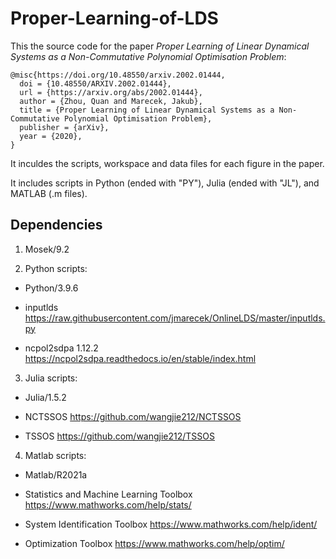 # Proper-Learning-of-LDS
 
This the source code for the paper *Proper Learning of Linear Dynamical Systems as a Non-Commutative Polynomial Optimisation Problem*:

```
@misc{https://doi.org/10.48550/arxiv.2002.01444,
  doi = {10.48550/ARXIV.2002.01444},
  url = {https://arxiv.org/abs/2002.01444},
  author = {Zhou, Quan and Marecek, Jakub},
  title = {Proper Learning of Linear Dynamical Systems as a Non-Commutative Polynomial Optimisation Problem},
  publisher = {arXiv},  
  year = {2020}, 
}
```

It inculdes the scripts, workspace and data files for each figure in the paper.

It includes scripts in Python (ended with "PY"), Julia (ended with "JL"), and MATLAB (.m files).

## Dependencies

1. Mosek/9.2

2. Python scripts:

- Python/3.9.6

- inputlds https://raw.githubusercontent.com/jmarecek/OnlineLDS/master/inputlds.py

- ncpol2sdpa 1.12.2 https://ncpol2sdpa.readthedocs.io/en/stable/index.html

3. Julia scripts:

- Julia/1.5.2

- NCTSSOS https://github.com/wangjie212/NCTSSOS

- TSSOS https://github.com/wangjie212/TSSOS

4. Matlab scripts:

- Matlab/R2021a
 
- Statistics and Machine Learning Toolbox https://www.mathworks.com/help/stats/

- System Identification Toolbox https://www.mathworks.com/help/ident/

- Optimization Toolbox https://www.mathworks.com/help/optim/
